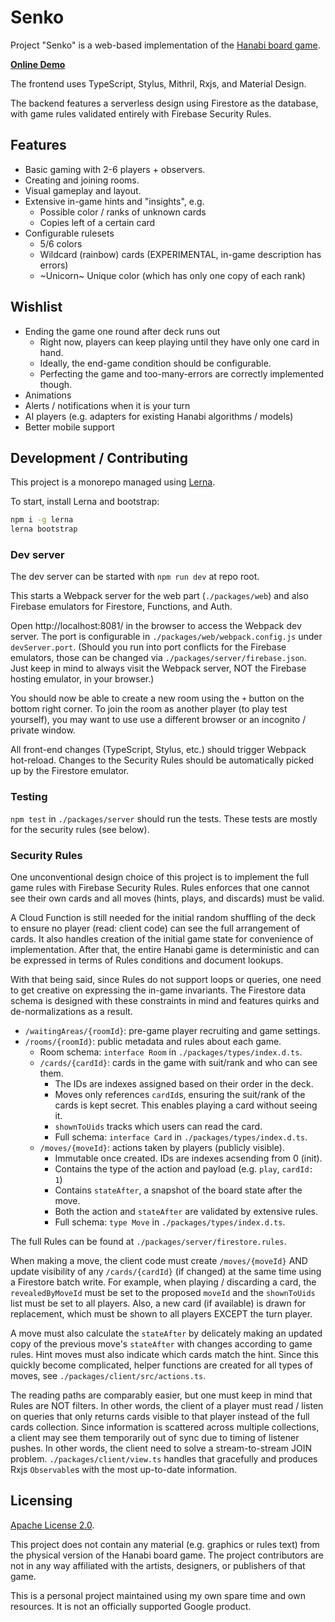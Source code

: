 Senko
=====

Project "Senko" is a web-based implementation of the
[Hanabi board game](https://en.wikipedia.org/wiki/Hanabi_(card_game)).

[**Online Demo**](https://senko-hanabi.web.app)

The frontend uses TypeScript, Stylus, Mithril, Rxjs, and Material Design.

The backend features a serverless design using Firestore as the database, with
game rules validated entirely with Firebase Security Rules.


Features
--------

* Basic gaming with 2-6 players + observers.
* Creating and joining rooms.
* Visual gameplay and layout.
* Extensive in-game hints and "insights", e.g.
    - Possible color / ranks of unknown cards
    - Copies left of a certain card
* Configurable rulesets
    - 5/6 colors
    - Wildcard (rainbow) cards (EXPERIMENTAL, in-game description has errors)
    - ~Unicorn~ Unique color (which has only one copy of each rank)


Wishlist
--------

* Ending the game one round after deck runs out
    - Right now, players can keep playing until they have only one card in hand.
    - Ideally, the end-game condition should be configurable.
    - Perfecting the game and too-many-errors are correctly implemented though.
* Animations
* Alerts / notifications when it is your turn
* AI players (e.g. adapters for existing Hanabi algorithms / models)
* Better mobile support


Development / Contributing
--------------------------

This project is a monorepo managed using [Lerna](https://lerna.js.org).

To start, install Lerna and bootstrap:

```bash
npm i -g lerna
lerna bootstrap
```

### Dev server 

The dev server can be started with `npm run dev` at repo root.

This starts a Webpack server for the web part (`./packages/web`) and also
Firebase emulators for Firestore, Functions, and Auth.

Open http://localhost:8081/ in the browser to access the Webpack dev server.
The port is configurable in `./packages/web/webpack.config.js` under
`devServer.port`. (Should you run into port conflicts for the Firebase
emulators, those can be changed via `./packages/server/firebase.json`.
Just keep in mind to always visit the Webpack server, NOT the Firebase
hosting emulator, in your browser.)

You should now be able to create a new room using the `+` button on the bottom
right corner. To join the room as another player (to play test yourself), you
may want to use use a different browser or an incognito / private window.

All front-end changes (TypeScript, Stylus, etc.) should trigger Webpack
hot-reload. Changes to the Security Rules should be automatically picked up by
the Firestore emulator.


### Testing

`npm test` in `./packages/server` should run the tests. These tests are mostly
for the security rules (see below).


### Security Rules

One unconventional design choice of this project is to implement the full game
rules with Firebase Security Rules. Rules enforces that one cannot see their
own cards and all moves (hints, plays, and discards) must be valid.

A Cloud Function is still needed for the initial random shuffling of the deck
to ensure no player (read: client code) can see the full arrangement of cards.
It also handles creation of the initial game state for convenience of
implementation. After that, the entire Hanabi game is deterministic and can be
expressed in terms of Rules conditions and document lookups.

With that being said, since Rules do not support loops or queries, one need to
get creative on expressing the in-game invariants. The Firestore data schema
is designed with these constraints in mind and features quirks and
de-normalizations as a result.

* `/waitingAreas/{roomId}`: pre-game player recruiting and game settings.
* `/rooms/{roomId}`: public metadata and rules about each game.
    - Room schema: `interface Room` in `./packages/types/index.d.ts`.
    - `/cards/{cardId}`: cards in the game with suit/rank and who can see them.
        + The IDs are indexes assigned based on their order in the deck.
        + Moves only references `cardId`s, ensuring the suit/rank of the
          cards is kept secret. This enables playing a card without seeing it.
        + `shownToUids` tracks which users can read the card.
        + Full schema: `interface Card` in `./packages/types/index.d.ts`.
    - `/moves/{moveId}`: actions taken by players (publicly visible).
        + Immutable once created. IDs are indexes acsending from 0 (init).
        + Contains the type of the action and payload (e.g. `play`, `cardId: 1`)
        + Contains `stateAfter`, a snapshot of the board state after the move.
        + Both the action and `stateAfter` are validated by extensive rules.
        + Full schema: `type Move` in `./packages/types/index.d.ts`.

The full Rules can be found at `./packages/server/firestore.rules`.

When making a move, the client code must create `/moves/{moveId}` AND update
visibility of any `/cards/{cardId}` (if changed) at the same time using a
Firestore batch write. For example, when playing / discarding a card, the
`revealedByMoveId` must be set to the proposed `moveId` and the `shownToUids`
list must be set to all players. Also, a new card (if available) is drawn for
replacement, which must be shown to all players EXCEPT the turn player.

A move must also calculate the `stateAfter` by delicately making an updated
copy of the previous move's `stateAfter` with changes according to game rules.
Hint moves must also indicate which cards match the hint. Since this quickly
become complicated, helper functions are created for all types of moves, see
`./packages/client/src/actions.ts`.

The reading paths are comparably easier, but one must keep in mind that Rules
are NOT filters. In other words, the client of a player must read / listen on
queries that only returns cards visible to that player instead of the full
cards collection. Since information is scattered across multiple collections,
a client may see them temporarily out of sync due to timing of listener pushes.
In other words, the client need to solve a stream-to-stream JOIN problem.
`./packages/client/view.ts` handles that gracefully and produces Rxjs
`Observable`s with the most up-to-date information.


Licensing
---------

[Apache License 2.0](./LICENSE).

This project does not contain any material (e.g. graphics or rules text) from
the physical version of the Hanabi board game. The project contributors are not
in any way affiliated with the artists, designers, or publishers of that game.

This is a personal project maintained using my own spare time and own resources.
It is not an officially supported Google product.
